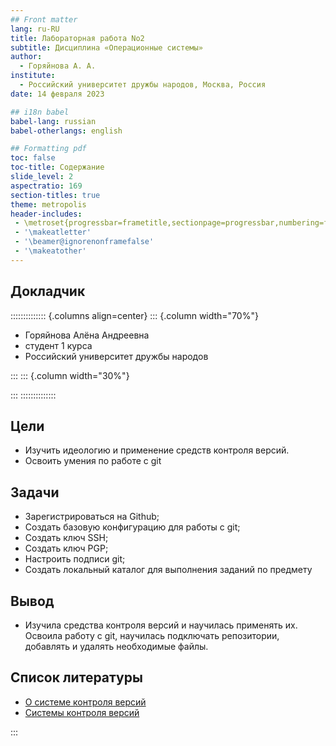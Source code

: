 ```yaml
---
## Front matter
lang: ru-RU
title: Лабораторная работа No2
subtitle: Дисциплина «Операционные системы»
author:
  - Горяйнова А. А.
institute:
  - Российский университет дружбы народов, Москва, Россия
date: 14 февраля 2023

## i18n babel
babel-lang: russian
babel-otherlangs: english

## Formatting pdf
toc: false
toc-title: Содержание
slide_level: 2
aspectratio: 169
section-titles: true
theme: metropolis
header-includes:
 - \metroset{progressbar=frametitle,sectionpage=progressbar,numbering=fraction}
 - '\makeatletter'
 - '\beamer@ignorenonframefalse'
 - '\makeatother'
---
```



## Докладчик

:::::::::::::: {.columns align=center}
::: {.column width="70%"}

  * Горяйнова Алёна Андреевна
  * студент 1 курса
  * Российский университет дружбы народов

:::
::: {.column width="30%"}


:::
::::::::::::::


## Цели 

- Изучить идеологию и применение средств
контроля версий.
- Освоить умения по работе с git

## Задачи

- Зарегистрироваться на Github;
- Создать базовую конфигурацию для работы с git;
- Создать ключ SSH;
- Создать ключ PGP;
- Настроить подписи git;
- Создать локальный каталог для выполнения заданий по
предмету

## Вывод

- Изучила средства контроля версий и научилась применять их. Освоила работу с git, научилась подключать репозитории, добавлять и удалять необходимые файлы.

## Список литературы

- [О системе контроля версий](https://git-scm.com/book/ru/v2/%D0%92%D0%B2%D0%B5%D0%B4%D0%B5%D0%BD%D0%B8%D0%B5-%D0%9E-%D1%81%D0%B8%D1%81%D1%82%D0%B5%D0%BC%D0%B5-%D0%BA%D0%BE%D0%BD%D1%82%D1%80%D0%BE%D0%BB%D1%8F-%D0%B2%D0%B5%D1%80%D1%81%D0%B8%D0%B9)
- [Системы контроля версий](https://glebradchenko.susu.ru/courses/bachelor/engineering/2016/SUSU_SE_2016_REP_3_VCS.pdf)



:::

